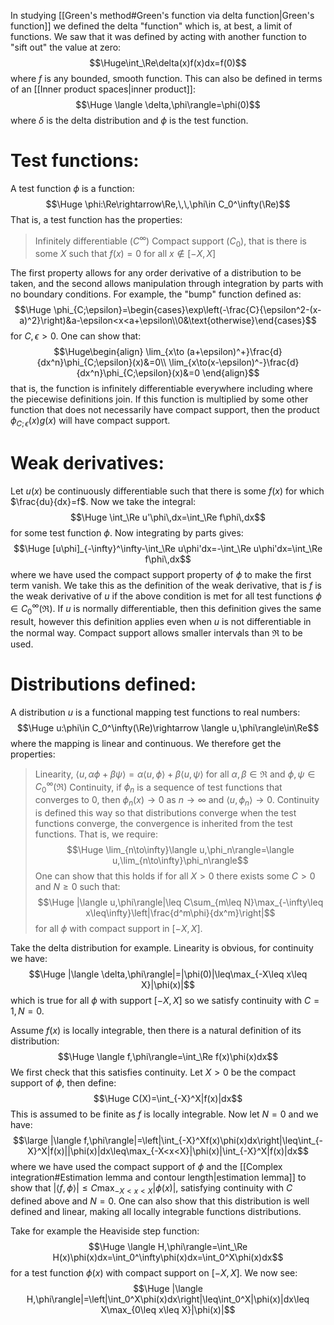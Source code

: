 
In studying [[Green's method#Green's function via delta function|Green's function]] we defined the delta "function" which is, at best, a limit of functions. We saw that it was defined by acting with another function to "sift out" the value at zero:$$\Huge\int_\Re\delta(x)f(x)dx=f(0)$$where $f$ is any bounded, smooth function. This can also be defined in terms of an [[Inner product spaces|inner product]]:$$\Huge \langle \delta,\phi\rangle=\phi(0)$$where $\delta$ is the delta distribution and $\phi$ is the test function.

# Test functions:

A test function $\phi$ is a function:$$\Huge \phi:\Re\rightarrow\Re,\,\,\phi\in C_0^\infty(\Re)$$That is, a test function has the properties:
> Infinitely differentiable ($C^\infty$)
> Compact support ($C_0$), that is there is some $X$ such that $f(x)=0$ for all $x\notin[-X,X]$

The first property allows for any order derivative of a distribution to be taken, and the second allows manipulation through integration by parts with no boundary conditions. For example, the "bump" function defined as:$$\Huge \phi_{C;\epsilon}=\begin{cases}\exp\left(-\frac{C}{\epsilon^2-(x-a)^2}\right)&a-\epsilon<x<a+\epsilon\\0&\text{otherwise}\end{cases}$$for $C,\epsilon>0$. One can show that:$$\Huge\begin{align}
\lim_{x\to (a+\epsilon)^+}\frac{d}{dx^n}\phi_{C;\epsilon}(x)&=0\\
\lim_{x\to(x-\epsilon)^-}\frac{d}{dx^n}\phi_{C;\epsilon}(x)&=0
\end{align}$$that is, the function is infinitely differentiable everywhere including where the piecewise definitions join. If this function is multiplied by some other function that does not necessarily have compact support, then the product $\phi_{C;\epsilon}(x)g(x)$ will have compact support.

# Weak derivatives:

Let $u(x)$ be continuously differentiable such that there is some $f(x)$ for which $\frac{du}{dx}=f$. Now we take the integral:$$\Huge \int_\Re u'\phi\,dx=\int_\Re f\phi\,dx$$for some test function $\phi$. Now integrating by parts gives:$$\Huge [u\phi]_{-\infty}^\infty-\int_\Re u\phi'dx=-\int_\Re u\phi'dx=\int_\Re f\phi\,dx$$where we have used the compact support property of $\phi$ to make the first term vanish. We take this as the definition of the weak derivative, that is $f$ is the weak derivative of $u$ if the above condition is met for all test functions $\phi\in C_0^\infty(\Re)$. If $u$ is normally differentiable, then this definition gives the same result, however this definition applies even when $u$ is not differentiable in the normal way. Compact support allows smaller intervals than $\Re$ to be used.

# Distributions defined:

A distribution $u$ is a functional mapping test functions to real numbers:$$\Huge u:\phi\in C_0^\infty(\Re)\rightarrow \langle u,\phi\rangle\in\Re$$where the mapping is linear and continuous. We therefore get the properties:
> Linearity, $\langle u,\alpha\phi+\beta\psi\rangle=\alpha \langle u,\phi\rangle+\beta \langle u,\psi\rangle$ for all $\alpha,\beta\in\Re$ and $\phi,\psi\in C_0^\infty(\Re)$
> Continuity, if $\phi_n$ is a sequence of test functions that converges to $0$, then $\phi_n(x)\to0$ as $n\to\infty$ and $\langle u,\phi_n\rangle\to0$. Continuity is defined this way so that distributions converge when the test functions converge, the convergence is inherited from the test functions. That is, we require:$$\Huge \lim_{n\to\infty}\langle u,\phi_n\rangle=\langle u,\lim_{n\to\infty}\phi_n\rangle$$One can show that this holds if for all $X>0$ there exists some $C>0$ and $N\geq0$ such that:$$\Huge |\langle u,\phi\rangle|\leq C\sum_{m\leq N}\max_{-\infty\leq x\leq\infty}\left|\frac{d^m\phi}{dx^m}\right|$$for all $\phi$ with compact support in $[-X,X]$.

Take the delta distribution for example. Linearity is obvious, for continuity we have:$$\Huge |\langle \delta,\phi\rangle|=|\phi(0)|\leq\max_{-X\leq x\leq X}|\phi(x)|$$which is true for all $\phi$ with support $[-X,X]$ so we satisfy continuity with $C=1,N=0$.

Assume $f(x)$ is locally integrable, then there is a natural definition of its distribution:$$\Huge \langle f,\phi\rangle=\int_\Re f(x)\phi(x)dx$$We first check that this satisfies continuity. Let $X>0$ be the compact support of $\phi$, then define:$$\Huge C(X)=\int_{-X}^X|f(x)|dx$$This is assumed to be finite as $f$ is locally integrable. Now let $N=0$ and we have:$$\large |\langle f,\phi\rangle|=\left|\int_{-X}^Xf(x)\phi(x)dx\right|\leq\int_{-X}^X|f(x)||\phi(x)|dx\leq\max_{-X<x<X}|\phi(x)|\int_{-X}^X|f(x)|dx$$where we have used the compact support of $\phi$ and the [[Complex integration#Estimation lemma and contour length|estimation lemma]] to show that $|\langle f,\phi\rangle|\leq C\max_{-X<x<X}|\phi(x)|$, satisfying continuity with $C$ defined above and $N=0$. One can also show that this distribution is well defined and linear, making all locally integrable functions distributions.

Take for example the Heaviside step function:$$\Huge \langle H,\phi\rangle=\int_\Re H(x)\phi(x)dx=\int_0^\infty\phi(x)dx=\int_0^X\phi(x)dx$$for a test function $\phi(x)$ with compact support on $[-X,X]$. We now see:$$\Huge |\langle H,\phi\rangle|=\left|\int_0^X\phi(x)dx\right|\leq\int_0^X|\phi(x)|dx\leq X\max_{0\leq x\leq X}|\phi(x)|$$